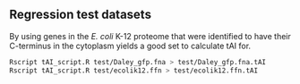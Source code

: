 ## Regression test datasets

By using genes in the *E. coli* K-12 proteome that were identified to have
their C-terminus in the cytoplasm yields a good set to calculate tAI for.

```bash
Rscript tAI_script.R test/Daley_gfp.fna > test/Daley_gfp.fna.tAI
Rscript tAI_script.R test/ecolik12.ffn > test/ecolik12.ffn.tAI
```
